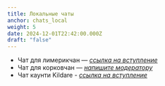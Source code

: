 ```yaml
---
title: Локальные чаты
anchor: chats_local
weight: 5
date: 2024-12-01T22:42:00.000Z
draft: "false"
---
```


- Чат для лимерикчан — [_ссылка на вступление_](https://t.me/lmkgang)
- Чат для корковчан — [_напишите модератору_](https://t.me/Triasteran)
- Чат каунти Kildare - [_ссылка на вступление_](https://t.me/kildareireland)
